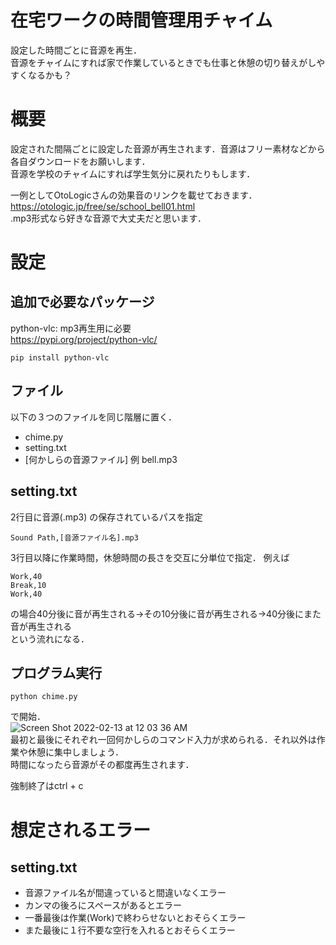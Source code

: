 # 在宅ワークの時間管理用チャイム
設定した時間ごとに音源を再生．<br/>
音源をチャイムにすれば家で作業しているときでも仕事と休憩の切り替えがしやすくなるかも？

# 概要
設定された間隔ごとに設定した音源が再生されます．音源はフリー素材などから各自ダウンロードをお願いします．<br/>
音源を学校のチャイムにすれば学生気分に戻れたりもします．

一例としてOtoLogicさんの効果音のリンクを載せておきます．</br>
https://otologic.jp/free/se/school_bell01.html </br>
.mp3形式なら好きな音源で大丈夫だと思います．

# 設定
## 追加で必要なパッケージ
python-vlc: mp3再生用に必要<br/>
https://pypi.org/project/python-vlc/ <br/>
```
pip install python-vlc
```

## ファイル
以下の３つのファイルを同じ階層に置く．
- chime.py
- setting.txt
- [何かしらの音源ファイル] 例 bell.mp3

## setting.txt
2行目に音源(.mp3) の保存されているパスを指定
```
Sound Path,[音源ファイル名].mp3
```
3行目以降に作業時間，休憩時間の長さを交互に分単位で指定．
例えば
```
Work,40
Break,10
Work,40
```
の場合40分後に音が再生される->その10分後に音が再生される->40分後にまた音が再生される<br/>
という流れになる．

## プログラム実行
```
python chime.py
```
で開始．<br/>
![Screen Shot 2022-02-13 at 12 03 36 AM](https://user-images.githubusercontent.com/99575549/153745771-fb3fb92b-aa16-4952-9f85-404f1b781056.png)</br>
最初と最後にそれぞれ一回何かしらのコマンド入力が求められる．それ以外は作業や休憩に集中しましょう．<br/>
時間になったら音源がその都度再生されます．

強制終了はctrl + c 
# 想定されるエラー
## setting.txt
- 音源ファイル名が間違っていると間違いなくエラー
- カンマの後ろにスペースがあるとエラー
- 一番最後は作業(Work)で終わらせないとおそらくエラー
- また最後に１行不要な空行を入れるとおそらくエラー
